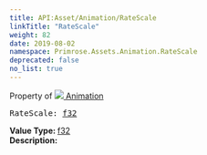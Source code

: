 ```yaml
---
title: API:Asset/Animation/RateScale
linkTitle: "RateScale"
weight: 82
date: 2019-08-02
namespace: Primrose.Assets.Animation.RateScale
deprecated: false
no_list: true
---
```

Property of <a href="/docs/api-reference/Class/Animation"><img src="/icons/silk/film.png"/>&nbsp;Animation</a>
<pre class="method-declaration">
RateScale: <a class="type" href="/docs/api-reference/System/Primitives#single">f32</a></pre>
<b>Value Type: </b>
<a class="type" href="/docs/api-reference/System/Primitives#single">f32</a>
<br/>
<b>Description: </b>